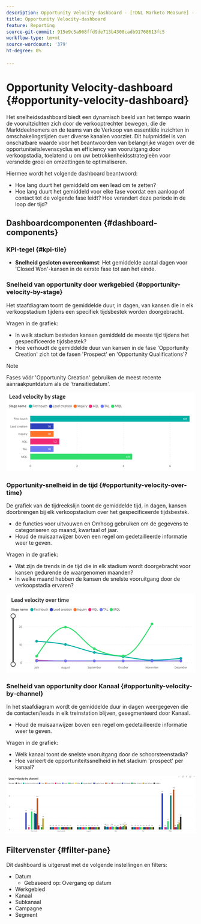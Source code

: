 ```yaml
---
description: Opportunity Velocity-dashboard - [!DNL Marketo Measure] - Product
title: Opportunity Velocity-dashboard
feature: Reporting
source-git-commit: 915e9c5a968ffd9de713b4308cadb91768613fc5
workflow-type: tm+mt
source-wordcount: '379'
ht-degree: 0%

---
```


# Opportunity Velocity-dashboard {#opportunity-velocity-dashboard}

Het snelheidsdashboard biedt een dynamisch beeld van het tempo waarin de vooruitzichten zich door de verkooptrechter bewegen, die de Marktdeelnemers en de teams van de Verkoop van essentiële inzichten in omschakelingstijden over diverse kanalen voorziet. Dit hulpmiddel is van onschatbare waarde voor het beantwoorden van belangrijke vragen over de opportuniteitslevenscyclus en efficiency van vooruitgang door verkoopstadia, toelatend u om uw betrokkenheidsstrategieën voor versnelde groei en omzettingen te optimaliseren.

Hiermee wordt het volgende dashboard beantwoord:

* Hoe lang duurt het gemiddeld om een lead om te zetten?
* Hoe lang duurt het gemiddeld voor elke fase voordat een aanloop of contact tot de volgende fase leidt? Hoe verandert deze periode in de loop der tijd?

## Dashboardcomponenten {#dashboard-components}

### KPI-tegel {#kpi-tile}

* **Snelheid gesloten overeenkomst**: Het gemiddelde aantal dagen voor &#39;Closed Won&#39;-kansen in de eerste fase tot aan het einde.

### Snelheid van opportunity door werkgebied {#opportunity-velocity-by-stage}

Het staafdiagram toont de gemiddelde duur, in dagen, van kansen die in elk verkoopstadium tijdens een specifiek tijdsbestek worden doorgebracht.

Vragen in de grafiek:

* In welk stadium besteden kansen gemiddeld de meeste tijd tijdens het gespecificeerde tijdsbestek?
* Hoe verhoudt de gemiddelde duur van kansen in de fase &#39;Opportunity Creation&#39; zich tot de fasen &#39;Prospect&#39; en &#39;Opportunity Qualifications&#39;?

>[!NOTE]
>
>Fases vóór &#39;Opportunity Creation&#39; gebruiken de meest recente aanraakpuntdatum als de &#39;transitiedatum&#39;.

![](assets/lead-velocity-dashboard-1.png)

### Opportunity-snelheid in de tijd {#opportunity-velocity-over-time}

De grafiek van de tijdreekslijn toont de gemiddelde tijd, in dagen, kansen doorbrengen bij elk verkoopstadium over het gespecificeerde tijdsbestek.

* de functies voor uitvouwen en Omhoog gebruiken om de gegevens te categoriseren op maand, kwartaal of jaar.
* Houd de muisaanwijzer boven een regel om gedetailleerde informatie weer te geven.

Vragen in de grafiek:

* Wat zijn de trends in de tijd die in elk stadium wordt doorgebracht voor kansen gedurende de waargenomen maanden?
* In welke maand hebben de kansen de snelste vooruitgang door de verkoopstadia ervaren?

![](assets/lead-velocity-dashboard-2.png)

### Snelheid van opportunity door Kanaal {#opportunity-velocity-by-channel}

In het staafdiagram wordt de gemiddelde duur in dagen weergegeven die de contacten/leads in elk treinstation blijven, gesegmenteerd door Kanaal.

* Houd de muisaanwijzer boven een regel om gedetailleerde informatie weer te geven.

Vragen in de grafiek:

* Welk kanaal toont de snelste vooruitgang door de schoorsteenstadia?
* Hoe varieert de opportuniteitssnelheid in het stadium &#39;prospect&#39; per kanaal?

![](assets/lead-velocity-dashboard-3.png)

## Filtervenster {#filter-pane}

Dit dashboard is uitgerust met de volgende instellingen en filters:

* Datum
   * Gebaseerd op: Overgang op datum
* Werkgebied
* Kanaal
* Subkanaal
* Campagne
* Segment
